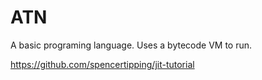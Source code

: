 # ATN
 A basic programing language.
 Uses a bytecode VM to run.



https://github.com/spencertipping/jit-tutorial